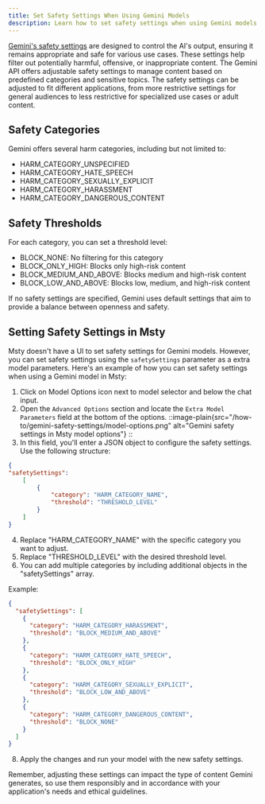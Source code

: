 ```yaml
---
title: Set Safety Settings When Using Gemini Models
description: Learn how to set safety settings when using Gemini models in Msty
---
```


[Gemini's safety settings](https://ai.google.dev/gemini-api/docs/safety-settings) are designed to control the AI's
output, ensuring it remains appropriate and safe for various use cases. These settings help filter out potentially
harmful, offensive, or inappropriate content. The Gemini API offers adjustable safety settings to manage content based
on predefined categories and sensitive topics. The safety settings can be adjusted to fit different applications, from
more restrictive settings for general audiences to less restrictive for specialized use cases or adult content.

## Safety Categories

Gemini offers several harm categories, including but not limited to:

* HARM_CATEGORY_UNSPECIFIED
* HARM_CATEGORY_HATE_SPEECH
* HARM_CATEGORY_SEXUALLY_EXPLICIT
* HARM_CATEGORY_HARASSMENT
* HARM_CATEGORY_DANGEROUS_CONTENT

## Safety Thresholds

For each category, you can set a threshold level:

* BLOCK_NONE: No filtering for this category
* BLOCK_ONLY_HIGH: Blocks only high-risk content
* BLOCK_MEDIUM_AND_ABOVE: Blocks medium and high-risk content
* BLOCK_LOW_AND_ABOVE: Blocks low, medium, and high-risk content

If no safety settings are specified, Gemini uses default settings that aim to provide a balance between openness and
safety.

## Setting Safety Settings in Msty

Msty doesn't have a UI to set safety settings for Gemini models. However, you can set safety settings using
the `safetySettings` parameter as a extra model parameters. Here's an example of how you can set safety settings when
using a Gemini model in Msty:

1. Click on Model Options icon next to model selector and below the chat input.
2. Open the `Advanced Options` section and locate the `Extra Model Parameters` field at the bottom of the options.
::image-plain{src="/how-to/gemini-safety-settings/model-options.png" alt="Gemini safety settings in Msty model options"}
::
3. In this field, you'll enter a JSON object to configure the safety settings. Use the following structure:

```json
{
"safetySettings": 
    [
        {
            "category": "HARM_CATEGORY_NAME",
            "threshold": "THRESHOLD_LEVEL"
        }
    ]
}
```

4. Replace "HARM_CATEGORY_NAME" with the specific category you want to adjust.
5. Replace "THRESHOLD_LEVEL" with the desired threshold level.
6. You can add multiple categories by including additional objects in the "safetySettings" array.

Example:

```json
{
  "safetySettings": [
    {
      "category": "HARM_CATEGORY_HARASSMENT",
      "threshold": "BLOCK_MEDIUM_AND_ABOVE"
    },
    {
      "category": "HARM_CATEGORY_HATE_SPEECH",
      "threshold": "BLOCK_ONLY_HIGH"
    },
    {
      "category": "HARM_CATEGORY_SEXUALLY_EXPLICIT",
      "threshold": "BLOCK_LOW_AND_ABOVE"
    },
    {
      "category": "HARM_CATEGORY_DANGEROUS_CONTENT",
      "threshold": "BLOCK_NONE"
    }
  ]
}
```

8. Apply the changes and run your model with the new safety settings.

Remember, adjusting these settings can impact the type of content Gemini generates, so use them responsibly and in
accordance with your application's needs and ethical guidelines.
